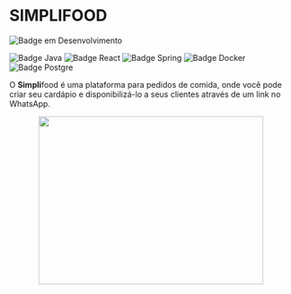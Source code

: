 # SIMPLIFOOD


![Badge em Desenvolvimento](http://img.shields.io/static/v1?label=STATUS&message=EM%20DESENVOLVIMENTO&color=GREEN&style=for-the-badge) 

![Badge Java](https://img.shields.io/badge/Java-ED8B00?style=for-the-badge&logo=java&logoColor=white)    ![Badge React](https://img.shields.io/badge/React-20232A?style=for-the-badge&logo=react&logoColor=61DAFB) ![Badge Spring](https://img.shields.io/badge/Spring-6DB33F?style=for-the-badge&logo=spring&logoColor=white) ![Badge Docker](https://img.shields.io/badge/Docker-2496ED?style=for-the-badge&logo=docker&logoColor=white) ![Badge Postgre](https://img.shields.io/badge/PostgreSQL-316192?style=for-the-badge&logo=postgresql&logoColor=white)

O **Simpli**food é uma plataforma para pedidos de comida, onde você pode criar seu cardápio e disponibilizá-lo a seus clientes através de um link no WhatsApp. 

<p align="center">
  <img width="400" height="300" src="app/src/assets/toReadme/GIF de Maicon Dias.mp4" />
</p>
